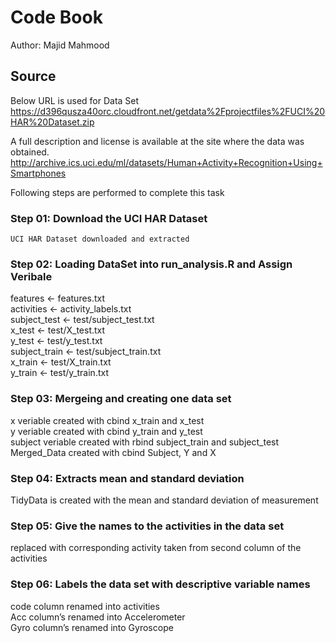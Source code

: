 # Code Book
Author: Majid Mahmood

## Source
Below URL is used for Data Set<br>
https://d396qusza40orc.cloudfront.net/getdata%2Fprojectfiles%2FUCI%20HAR%20Dataset.zip

A full description and license is available at the site where the data was obtained.<br>
http://archive.ics.uci.edu/ml/datasets/Human+Activity+Recognition+Using+Smartphones

Following steps are performed to complete this task

### Step 01: Download the UCI HAR Dataset
    UCI HAR Dataset downloaded and extracted

### Step 02: Loading DataSet into run_analysis.R and Assign Veribale
features <- features.txt <br>
activities <- activity_labels.txt <br>
subject_test <- test/subject_test.txt <br>
x_test <- test/X_test.txt <br>
y_test <- test/y_test.txt <br>
subject_train <- test/subject_train.txt <br>
x_train <- test/X_train.txt <br>
y_train <- test/y_train.txt <br>

### Step 03: Mergeing and creating one data set
x veriable created with cbind x_train and x_test <br>
y veriable created with cbind y_train and y_test <br>
subject veriable created with rbind subject_train and subject_test <br>
Merged_Data created with cbind Subject, Y and X <br>



### Step 04: Extracts mean and standard deviation 
TidyData is created with the mean and standard deviation of measurement

### Step 05: Give the names to the activities in the data set
replaced with corresponding activity taken from second column of the activities

### Step 06: Labels the data set with descriptive variable names
code column renamed into activities <br>
Acc column’s renamed into Accelerometer <br>
Gyro column’s renamed into Gyroscope <br>

